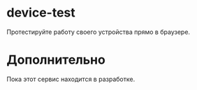 # device-test
Протестируйте работу своего устройства прямо в браузере.

# Дополнительно
Пока этот сервис находится в разработке.
